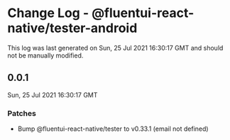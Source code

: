 # Change Log - @fluentui-react-native/tester-android

This log was last generated on Sun, 25 Jul 2021 16:30:17 GMT and should not be manually modified.

<!-- Start content -->

## 0.0.1

Sun, 25 Jul 2021 16:30:17 GMT

### Patches

- Bump @fluentui-react-native/tester to v0.33.1 (email not defined)
